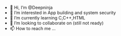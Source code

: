 - 👋 Hi, I’m @Deepninja
- 👀 I’m interested in App building and system security 
- 🌱 I’m currently learning C,C++,HTML
- 💞️ I’m looking to collaborate on (still not ready)
- 📫 How to reach me ...

<!---
Deepninja/Deepninja is a ✨ special ✨ repository because its `README.md` (this file) appears on your GitHub profile.
You can click the Preview link to take a look at your changes.
--->

